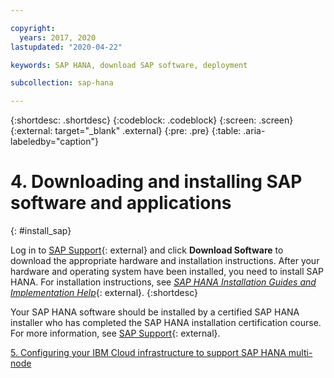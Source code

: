 ```yaml
---

copyright:
  years: 2017, 2020
lastupdated: "2020-04-22"

keywords: SAP HANA, download SAP software, deployment

subcollection: sap-hana

---
```


{:shortdesc: .shortdesc}
{:codeblock: .codeblock}
{:screen: .screen}
{:external: target="_blank" .external}
{:pre: .pre}
{:table: .aria-labeledby="caption"}

# 4. Downloading and installing SAP software and applications
{: #install_sap}

Log in to [SAP Support](https://support.sap.com/en/index.html){: external} and click **Download Software** to download the appropriate hardware and installation instructions. After your hardware and operating system have been installed, you need to install SAP HANA. For installation instructions, see [*SAP HANA Installation Guides and Implementation Help*](https://www.sap.com/products/hana/implementation/resources.html){: external}.
{:shortdesc}

Your SAP HANA software should be installed by a certified SAP HANA installer who has completed the SAP HANA installation certification course. For more information, see [SAP Support](https://support.sap.com/en/index.html){: external}.

 [5. Configuring your IBM Cloud infrastructure to support SAP HANA multi-node](/docs/sap-hana?topic=sap-hana-multi-node-storage#multi-node-storage)
